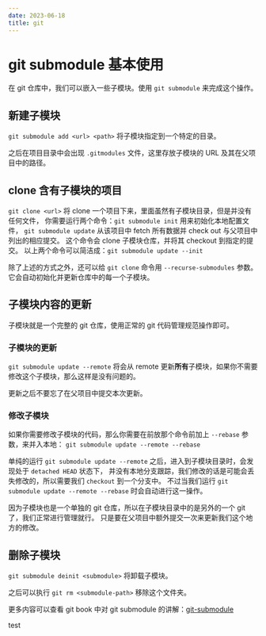 ```yaml
---
date: 2023-06-18
title: git
---
```

# git submodule 基本使用

在 git 仓库中，我们可以嵌入一些子模块。使用 `git submodule` 来完成这个操作。

## 新建子模块

`git submodule add <url> <path>` 将子模块指定到一个特定的目录。

之后在项目目录中会出现 `.gitmodules` 文件，这里存放子模块的 URL 及其在父项目中的路径。

## clone 含有子模块的项目

`git clone <url>` 将 clone 一个项目下来，里面虽然有子模块目录，但是并没有任何文件，
你需要运行两个命令：`git submodule init` 用来初始化本地配置文件，
`git submodule update` 从该项目中 fetch 所有数据并 check out 与父项目中列出的相应提交。
这个命令会 clone 子模块仓库，并将其 checkout 到指定的提交。
以上两个命令可以简洁成：`git submodule update --init`

除了上述的方式之外，还可以给 `git clone` 命令用 `--recurse-submodules` 参数。
它会自动初始化并更新仓库中的每一个子模块。

## 子模块内容的更新

子模块就是一个完整的 git 仓库，使用正常的 git 代码管理规范操作即可。

### 子模块的更新

`git submodule update --remote` 将会从 remote 更新**所有**子模块，如果你不需要修改这个子模块，那么这样是没有问题的。

更新之后不要忘了在父项目中提交本次更新。

### 修改子模块

如果你需要修改子模块的代码，那么你需要在前放那个命令前加上 `--rebase` 参数，来并入本地：
`git submodule update --remote --rebase`

单纯的运行 `git submodule update --remote` 之后，进入到子模块目录时，会发现处于 `detached HEAD` 状态下，
并没有本地分支跟踪，我们修改的话是可能会丢失修改的，所以需要我们 `checkout` 到一个分支中。
不过当我们运行 `git submodule update --remote --rebase` 时会自动进行这一操作。

因为子模块也是一个单独的 git 仓库，所以在子模块目录中的是另外的一个 git 了，我们正常进行管理就行。
只是要在父项目中额外提交一次来更新我们这个地方的修改。

## 删除子模块

`git submodule deinit <submodule>` 将卸载子模块。

之后可以执行 `git rm <submodule-path>` 移除这个文件夹。

更多内容可以查看 git book 中对 git submodule 的讲解：[git-submodule](https://git-scm.com/book/zh/v2/Git-工具-子模块)

test
